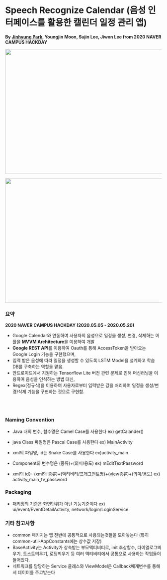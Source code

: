# Speech Recognize Calendar (음성 인터페이스를 활용한 캘린더 일정 관리 앱)

**By <a href="http://github.com/jinhyung426/" target="_blank">Jinhyung Park</a>, Youngjin Moon, Sujin Lee, Jiwon Lee from 2020 NAVER CAMPUS HACKDAY**

<p align="center">
  <img width="1000" height="400" src="https://github.com/jinhyung426/SpeechRecognizeCalender/blob/feature/keystore_modify/app/utils/teaser1.png">
</p>

<p align="center">
  <img width="800" height="400" src="https://github.com/jinhyung426/SpeechRecognizeCalender/blob/feature/keystore_modify/app/utils/teaser2.png">
</p>

### 요약

**2020 NAVER CAMPUS HACKDAY (2020.05.05 - 2020.05.20)**

 - Google Calendar와 연동하여 사용자의 음성으로 일정을 생성, 변경, 삭제하는 어플을 **MVVM Architecture**을 이용하여 개발<br/>
 - **Google REST API**를 이용하여 Oauth를 통해 AccessToken을 받아오는 Google Login 기능을 구현했으며,<br/>
 - 입력 받은 음성에 따라 일정을 생성할 수 있도록 LSTM Model을 설계하고 학습 DB를 구축하는 역할을 맡음.<br/>
 - 안드로이드에서 지원하는 Tensorflow Lite 버전 관련 문제로 인해 머신러닝을 이용하여 음성을 인식하는 방법 대신, <br/>
 - Regex(정규식)을 이용하여 사용자로부터 입력받은 값을 처리하여 일정을 생성/변경/삭제 기능을 구현하는 것으로 구현함.

<br/>
<br/>

### Naming Convention

* Java 내의 변수, 함수명은 Camel Case를 사용한다    ex) getCalander()
* java Class 파일명은 Pascal Case를 사용한다     ex) MainActivity
* xml의 파일명, id는 Snake Case를 사용한다       ex)activity_main

* Component의 변수명은 (종류)+(의미/용도) ex) mEditTextPassword
* xml의 id는 (xml의 종류)+(액티비티/프래그먼트명)+(view종류)+(의미/용도) ex) activity_main_tv_password


### Packaging

* 패키징의 기준은 화면단위가 아닌 기능기준이다 ex) ui/event/EventDetailActivity, network/login/LoginService


### 기타 참고사항
* common 패키지는 앱 전반에 공통적으로 사용되는것들을 모아놓는다 (특히 common-util-AppConstants에는 상수값 저장)
* BaseActivity는 Activity가 상속받는 부모액티비티로, init 추상함수, 다이얼로그띄우기, 토스트띄우기, 로딩띄우기 등 여러 액티비티에서 공통으로 사용하는 작업들이 들어있다.
* 네트워크를 담당하는 Service 클래스와 ViewModel은 Callback매개변수를 통해서 데이터를 주고받는다

